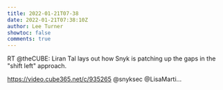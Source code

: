```yaml
---
title: 2022-01-21T07-38
date: 2022-01-21T07:38:10Z
author: Lee Turner
showtoc: false
comments: true
---
```


RT @theCUBE: Liran Tal lays out how Snyk is patching up the gaps in the "shift left" approach.

https://video.cube365.net/c/935265
@snyksec @LisaMarti…


